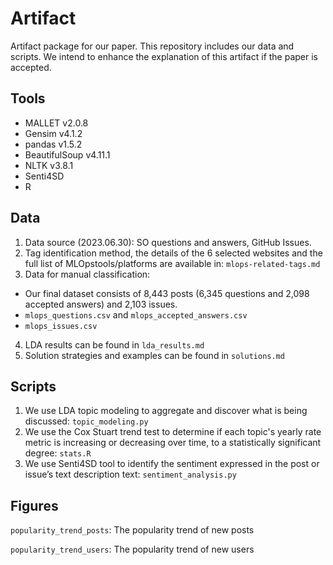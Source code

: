 # Artifact
Artifact package for our paper. This repository includes our data and scripts. We intend to enhance the explanation of this artifact if the paper is accepted.

## Tools
- MALLET v2.0.8
- Gensim v4.1.2
- pandas v1.5.2
- BeautifulSoup v4.11.1
- NLTK v3.8.1
- Senti4SD
- R

## Data
1. Data source (2023.06.30): SO questions and answers, GitHub Issues.
2. Tag identification method, the details of the 6 selected websites and the full list of MLOpstools/platforms are available in: `mlops-related-tags.md`
3. Data for manual classification:
- Our final dataset consists of 8,443 posts (6,345 questions and 2,098 accepted answers) and 2,103 issues. 
- `mlops_questions.csv` and `mlops_accepted_answers.csv`
- `mlops_issues.csv`
4. LDA results can be found in `lda_results.md`
5. Solution strategies and examples can be found in `solutions.md`

## Scripts
1. We use LDA topic modeling to aggregate and discover what is being discussed: 
`topic_modeling.py`
2. We use the Cox Stuart trend test to determine if each topic's yearly rate metric is increasing or decreasing over time, to a statistically significant degree:
`stats.R`
3. We use Senti4SD tool to identify the sentiment expressed in the post or issue’s text description text:
`sentiment_analysis.py`

## Figures
`popularity_trend_posts`:  The popularity trend of new posts

`popularity_trend_users`:  The popularity trend of new users
